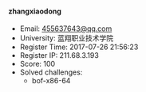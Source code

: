 #### zhangxiaodong  

* Email: 455637643@qq.com  
* University: 蓝翔职业技术学院  
* Register Time: 2017-07-26 21:56:23  
* Register IP: 211.68.3.193  
* Score: 100  
* Solved challenges: 
  * bof-x86-64  
